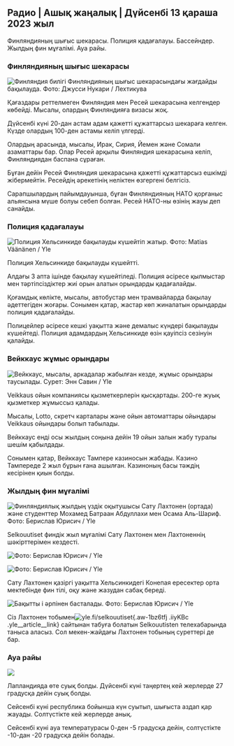 ## Радио \| Ашық жаңалық \| Дүйсенбі 13 қараша 2023 жыл

Финляндияның шығыс шекарасы. Полиция қадағалауы. Бассейндер. Жылдың фин мұғалімі. Ауа райы.

### Финляндияның шығыс шекарасы

![Финляндия билігі Финляндияның шығыс шекарасындағы жағдайды бақылауда. Фото: Джусси Нукари / Лехтикува](https://images.cdn.yle.fi/image/upload/c_crop,h_2880,w_5120,x_0,y_171/ar_1.777777777777777,c_fill,g_faces/6_10h,q_auto:eco/f_auto/fl_lossy/v1699859472/39-11996406551cb5a3d93a)

Қағаздары реттелмеген Финляндия мен Ресей шекарасына келгендер көбейді. Мысалы, олардың Финляндияға визасы жоқ.

Дүйсенбі күні 20-дан астам адам қажетті құжаттарсыз шекараға келген. Күзде олардың 100-ден астамы келіп үлгерді.

Олардың арасында, мысалы, Ирак, Сирия, Йемен және Сомали азаматтары бар. Олар Ресей арқылы Финляндия шекарасына келіп, Финляндиядан баспана сұраған.

Бұған дейін Ресей Финляндия шекарасына қажетті құжаттарсыз ешкімді жібермейтін. Ресейдің әрекетінің неліктен өзгергені белгісіз.

Сарапшылардың пайымдауынша, бұған Финляндияның НАТО қорғаныс альянсына мүше болуы себеп болған. Ресей НАТО-ны өзінің жауы деп санайды.

### Полиция қадағалауы

![Полиция Хельсинкиде бақылауды күшейтіп жатыр. Фото: Matias Väänänen / Yle](https://images.cdn.yle.fi/image/upload/c_crop,h_2889,w_5148,x_0,y_107/ar_1.777777777777777,c_fill,g_faces/6_10h,q_auto:eco/f_auto/fl_lossy/v1697807957/39-11771286512a4e83c1e1)

Полиция Хельсинкиде бақылауды күшейтті.

Алдағы 3 апта ішінде бақылау күшейтіледі. Полиция әсіресе қылмыстар мен тәртіпсіздіктер жиі орын алатын орындарды қадағалайды.

Қоғамдық көлікте, мысалы, автобустар мен трамвайларда бақылау әдеттегіден жоғары. Сонымен қатар, жастар көп жиналатын орындарды полиция қадағалайды.

Полицейлер әсіресе кешкі уақытта және демалыс күндері бақылауды күшейтеді. Полиция адамдардың Хельсинкиде өзін қауіпсіз сезінуін қалайды.

### Вейккаус жұмыс орындары

![Вейккаус, мысалы, аркадалар жабылған кезде, жұмыс орындары таусылады. Сурет: Энн Савин / Yle](https://images.cdn.yle.fi/image/upload/c_crop,h_1928,w_3427,x_567,y_428/ar_1.777777777777777,c_fill,g_faces,w_610d/h_610.q_auto:eco/f_auto/fl_lossy/v1633956464/39-86542961643200866ed)

Veikkaus ойын компаниясы қызметкерлерін қысқартады. 200-ге жуық қызметкер жұмыссыз қалады.

Мысалы, Lotto, скретч карталары және ойын автоматтары ойындары Veikkaus ойындары болып табылады.

Вейккаус енді осы жылдың соңына дейін 19 ойын залын жабу туралы шешім қабылдады.

Сонымен қатар, Вейккаус Тампере казиносын жабады. Казино Тампереде 2 жыл бұрын ғана ашылған. Казиноның басы тәждің кесірінен қиын болды.

### Жылдың фин мұғалімі

![Финляндиялық жылдың үздік оқытушысы Сату Лахтонен (ортада) және студенттер Мохамед Батраан Абдуллахи мен Осама Аль-Шариф. Фото: Берислав Юрисич / Yle](https://images.cdn.yle.fi/image/upload/c_crop,h_2982,w_5300,x_0,y_0/ar_1.7777777777777777,c_fill,g_faces,w_06/h_02q_auto:eco/f_auto/fl_lossy/v1699438785/39-1197531654b5ee49bf1f)

Selkouutiset финдік жыл мұғалімі Сату Лахтонен мен Лахтоненнің шәкірттерімен кездесті.

![ Фото: Берислав Юрисич / Yle](https://images.cdn.yle.fi/image/upload/c_crop,h_3153,w_5603,x_0,y_0/ar_1.777777777777777,c_fill,g_faces/g_610,0/q_auto:eco/f_auto/fl_lossy/v1699438827/39-1197537654b5ee95baf1)

![ Фото: Берислав Юрисич / Yle](https://images.cdn.yle.fi/image/upload/c_crop,h_3362,w_5987,x_0,y_0/ar_1.777777777777777,c_fill,g_faces/g_610,0/q_auto:eco/f_auto/fl_lossy/v1699438816/39-1197536654b5ee899b41)

Сату Лахтонен қазіргі уақытта Хельсинкидегі Конепая ересектер орта мектебінде фин тілі, оқу және жазудан сабақ береді.

![Бақытты i әрпінен басталады. Фото: Берислав Юрисич / Yle](https://images.cdn.yle.fi/image/upload/c_crop,h_3362,w_5987,x_0,y_0/ar_1.7777777777777777,c_fill,g_faces,w_06/h_06q_auto:eco/f_auto/fl_lossy/v1699438816/39-1197535654b5ee7e3b58)

Сіз Лахтонен тобымен![yle.fi/selkouutiset](https://yle.fi/selkouutiset){.aw-1bz6tfj .iiyKBc .yle__article__link} сайтынан табуға болатын Selkouutisten телехабарында таныса аласыз. Сол мекен-жайдағы Лахтонен тобының суреттері де бар.

### Ауа райы

![](https://images.cdn.yle.fi/image/upload/c_crop,h_1080,w_1919,x_0,y_0/ar_1.7777777777777777,c_fill,g_faces,h_675,w_1200/eq/eqf_auto/fl_lossy/v1699893163/39-119999365524f872df8f)

Лапландияда өте суық болды. Дүйсенбі күні таңертең кей жерлерде 27 градусқа дейін суық болды.

Сейсенбі күні республика бойынша күн суытып, шығыста аздап қар жауады. Солтүстікте кей жерлерде анық.

Сейсенбі күні ауа температурасы 0-ден -5 градусқа дейін, солтүстікте -10-дан -20 градусқа дейін болады.